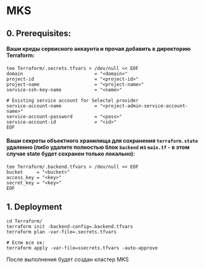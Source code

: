 # MKS

## 0. Prerequisites:
#### Ваши креды сервисного аккаунта и прочая добавить в директорию Terraform:
```commandline
tee Terraform/.secrets.tfvars > /dev/null << EOF
domain                          = "<domain>"
project-id                      = "<project-id>"
project-name                    = "<project-name>"
service-ssh-key-name            = "<name>"

# Existing service account for Selectel provider
service-account-name            = "<project-admin-service-account-name>"
service-account-password        = "<pass>"
service-account-id              = "<id>"
EOF
```
#### Ваши секреты объектного хранилища для сохранения ```terraform.state``` удаленно (либо удалите полностью блок ```backend``` из ```main.tf``` - в этом случае state будет сохранен только локально):
```commandline
tee Terraform/.backend.tfvars > /dev/null << EOF
bucket     = "<bucket>"
access_key = "<key>"
secret_key = "<key>"
EOF
```

## 1. Deployment

```commandline
cd Terraform/
terraform init -backend-config=.backend.tfvars
terraform plan -var-file=.secrets.tfvars

# Если все ок:
terraform apply -var-file=ssecrets.tfvars -auto-approve
```
После выполнения будет создан кластер MKS